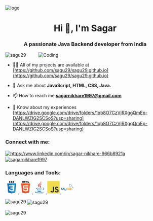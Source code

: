 ![logo](https://contentstatic.techgig.com/photo/77317674/top-5-github-repositories-that-every-java-developer-must-bookmark.jpg?142209)

<h1 align="center">Hi 👋, I'm Sagar</h1>
<h3 align="center">A passionate Java Backend developer from India</h3>

<img align="right" alt="Coding" width="400" src="https://media.tenor.com/Ug6cbVA1ZsMAAAAM/developer.gif">

<p align="left"> <img src="https://komarev.com/ghpvc/?username=sagu29&label=Profile%20views&color=0e75b6&style=flat" alt="sagu29" /> </p>

- 👨‍💻 All of my projects are available at [https://github.com/sagu29/sagu29.github.io](https://github.com/sagu29/sagu29.github.io)

- 💬 Ask me about **JavaScript, HTML, CSS, Java.**

- 📫 How to reach me **sagarnikhare1997@gmail.com**

- 📄 Know about my experiences [https://drive.google.com/drive/folders/1qb8O7CzVjRXggQmEp-DANLWZIG2SCSoS?usp=sharing](https://drive.google.com/drive/folders/1qb8O7CzVjRXggQmEp-DANLWZIG2SCSoS?usp=sharing)

<h3 align="left">Connect with me:</h3>
<p align="left">
<a href="https://linkedin.com/in/https://www.linkedin.com/in/sagar-nikhare-966b8921a" target="blank"><img align="center" src="https://raw.githubusercontent.com/rahuldkjain/github-profile-readme-generator/master/src/images/icons/Social/linked-in-alt.svg" alt="https://www.linkedin.com/in/sagar-nikhare-966b8921a" height="30" width="40" /></a>
<a href="https://www.hackerrank.com/sagarnikhare1997" target="blank"><img align="center" src="https://raw.githubusercontent.com/rahuldkjain/github-profile-readme-generator/master/src/images/icons/Social/hackerrank.svg" alt="sagarnikhare1997" height="30" width="40" /></a>
</p>

<h3 align="left">Languages and Tools:</h3>
<p align="left"> <a href="https://www.w3schools.com/css/" target="_blank" rel="noreferrer"> <img src="https://raw.githubusercontent.com/devicons/devicon/master/icons/css3/css3-original-wordmark.svg" alt="css3" width="40" height="40"/> </a> <a href="https://www.w3.org/html/" target="_blank" rel="noreferrer"> <img src="https://raw.githubusercontent.com/devicons/devicon/master/icons/html5/html5-original-wordmark.svg" alt="html5" width="40" height="40"/> </a> <a href="https://www.java.com" target="_blank" rel="noreferrer"> <img src="https://raw.githubusercontent.com/devicons/devicon/master/icons/java/java-original.svg" alt="java" width="40" height="40"/> </a> <a href="https://developer.mozilla.org/en-US/docs/Web/JavaScript" target="_blank" rel="noreferrer"> <img src="https://raw.githubusercontent.com/devicons/devicon/master/icons/javascript/javascript-original.svg" alt="javascript" width="40" height="40"/> </a> <a href="https://www.mysql.com/" target="_blank" rel="noreferrer"> <img src="https://raw.githubusercontent.com/devicons/devicon/master/icons/mysql/mysql-original-wordmark.svg" alt="mysql" width="40" height="40"/> </a> </p>

<p><img align="left" src="https://github-readme-stats.vercel.app/api/top-langs?username=sagu29&show_icons=true&locale=en&layout=compact" alt="sagu29" /></p>

<p>&nbsp;<img align="center" src="https://github-readme-stats.vercel.app/api?username=sagu29&show_icons=true&locale=en" alt="sagu29" /></p>

<p><img align="center" src="https://github-readme-streak-stats.herokuapp.com/?user=sagu29&" alt="sagu29" /></p>
